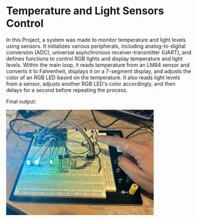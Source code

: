 # Temperature and Light Sensors Control

In this Project, a system was made to monitor temperature and light levels using sensors. It initializes various peripherals, including analog-to-digital conversion (ADC), universal asynchronous receiver-transmitter (UART), and defines functions to control RGB lights and display temperature and light levels. Within the main loop, it reads temperature from an LM84 sensor and converts it to Fahrenheit, displays it on a 7-segment display, and adjusts the color of an RGB LED based on the temperature. It also reads light levels from a sensor, adjusts another RGB LED's color accordingly, and then delays for a second before repeating the process.


Final output: 

<img src='./pictures/circuit.jpg' width='400'>
